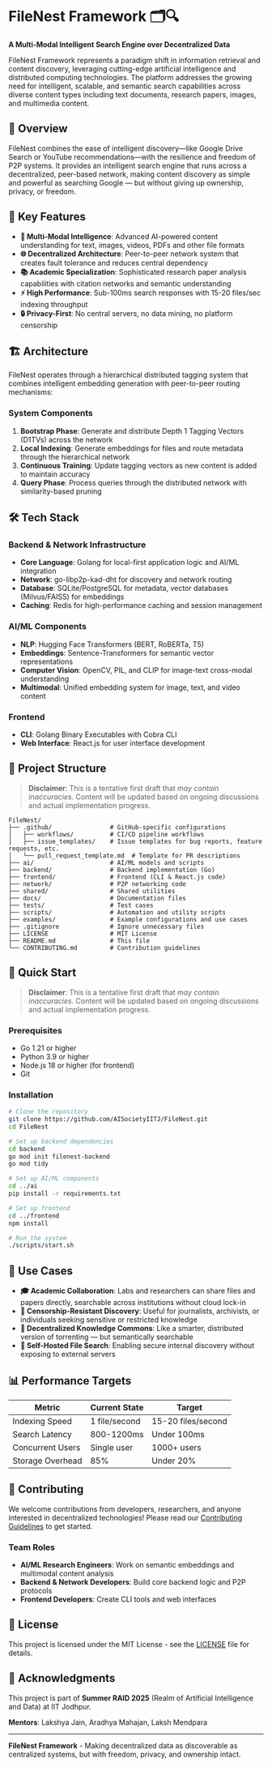 # FileNest Framework 🗂️🔍

**A Multi-Modal Intelligent Search Engine over Decentralized Data**

FileNest Framework represents a paradigm shift in information retrieval and content discovery, leveraging cutting-edge artificial intelligence and distributed computing technologies. The platform addresses the growing need for intelligent, scalable, and semantic search capabilities across diverse content types including text documents, research papers, images, and multimedia content.

## 🌟 Overview

FileNest combines the ease of intelligent discovery—like Google Drive Search or YouTube recommendations—with the resilience and freedom of P2P systems. It provides an intelligent search engine that runs across a decentralized, peer-based network, making content discovery as simple and powerful as searching Google — but without giving up ownership, privacy, or freedom.

## 🎯 Key Features

- **🧠 Multi-Modal Intelligence**: Advanced AI-powered content understanding for text, images, videos, PDFs and other file formats
- **🌐 Decentralized Architecture**: Peer-to-peer network system that creates fault tolerance and reduces central dependency  
- **📚 Academic Specialization**: Sophisticated research paper analysis capabilities with citation networks and semantic understanding
- **⚡ High Performance**: Sub-100ms search responses with 15-20 files/sec indexing throughput
- **🔒 Privacy-First**: No central servers, no data mining, no platform censorship

## 🏗️ Architecture

FileNest operates through a hierarchical distributed tagging system that combines intelligent embedding generation with peer-to-peer routing mechanisms:

### System Components

1. **Bootstrap Phase**: Generate and distribute Depth 1 Tagging Vectors (D1TVs) across the network
2. **Local Indexing**: Generate embeddings for files and route metadata through the hierarchical network
3. **Continuous Training**: Update tagging vectors as new content is added to maintain accuracy
4. **Query Phase**: Process queries through the distributed network with similarity-based pruning

## 🛠️ Tech Stack

### Backend & Network Infrastructure
- **Core Language**: Golang for local-first application logic and AI/ML integration
- **Network**: go-libp2p-kad-dht for discovery and network routing
- **Database**: SQLite/PostgreSQL for metadata, vector databases (Milvus/FAISS) for embeddings
- **Caching**: Redis for high-performance caching and session management

### AI/ML Components
- **NLP**: Hugging Face Transformers (BERT, RoBERTa, T5)
- **Embeddings**: Sentence-Transformers for semantic vector representations
- **Computer Vision**: OpenCV, PIL, and CLIP for image-text cross-modal understanding
- **Multimodal**: Unified embedding system for image, text, and video content

### Frontend
- **CLI**: Golang Binary Executables with Cobra CLI
- **Web Interface**: React.js for user interface development


## 📁 Project Structure

> **Disclaimer**: This is a tentative first draft that <i> may contain inaccuracies</i>. Content will be updated based on ongoing discussions and actual implementation progress.

```
FileNest/
├── .github/                # GitHub-specific configurations
│   ├── workflows/          # CI/CD pipeline workflows
│   ├── issue_templates/    # Issue templates for bug reports, feature requests, etc.
│   └── pull_request_template.md  # Template for PR descriptions
├── ai/                     # AI/ML models and scripts
├── backend/                # Backend implementation (Go)
├── frontend/               # Frontend (CLI & React.js code)
├── network/                # P2P networking code
├── shared/                 # Shared utilities
├── docs/                   # Documentation files
├── tests/                  # Test cases
├── scripts/                # Automation and utility scripts
├── examples/               # Example configurations and use cases
├── .gitignore              # Ignore unnecessary files
├── LICENSE                 # MIT License
├── README.md               # This file
└── CONTRIBUTING.md         # Contribution guidelines
```

## 🚀 Quick Start

> **Disclaimer**: This is a tentative first draft that <i> may contain inaccuracies</i>. Content will be updated based on ongoing discussions and actual implementation progress.

### Prerequisites

- Go 1.21 or higher
- Python 3.9 or higher
- Node.js 18 or higher (for frontend)
- Git

### Installation

```bash
# Clone the repository
git clone https://github.com/AISocietyIITJ/FileNest.git
cd FileNest

# Set up backend dependencies
cd backend
go mod init filenest-backend
go mod tidy

# Set up AI/ML components
cd ../ai
pip install -r requirements.txt

# Set up frontend
cd ../frontend
npm install

# Run the system
./scripts/start.sh
```

## 🎯 Use Cases

- **🎓 Academic Collaboration**: Labs and researchers can share files and papers directly, searchable across institutions without cloud lock-in
- **📰 Censorship-Resistant Discovery**: Useful for journalists, archivists, or individuals seeking sensitive or restricted knowledge
- **🔗 Decentralized Knowledge Commons**: Like a smarter, distributed version of torrenting — but semantically searchable
- **🏢 Self-Hosted File Search**: Enabling secure internal discovery without exposing to external servers

## 📊 Performance Targets

| Metric | Current State | Target |
|--------|--------------|--------|
| Indexing Speed | 1 file/second | 15-20 files/second |
| Search Latency | 800-1200ms | Under 100ms |
| Concurrent Users | Single user | 1000+ users |
| Storage Overhead | 85% | Under 20% |

## 🤝 Contributing

We welcome contributions from developers, researchers, and anyone interested in decentralized technologies! Please read our [Contributing Guidelines](CONTRIBUTING.md) to get started.

### Team Roles
- **AI/ML Research Engineers**: Work on semantic embeddings and multimodal content analysis
- **Backend & Network Developers**: Build core backend logic and P2P protocols
- **Frontend Developers**: Create CLI tools and web interfaces


## 📄 License

This project is licensed under the MIT License - see the [LICENSE](LICENSE) file for details.

## 🙏 Acknowledgments

This project is part of **Summer RAID 2025** (Realm of Artificial Intelligence and Data) at IIT Jodhpur.

**Mentors**: Lakshya Jain, Aradhya Mahajan, Laksh Mendpara

---

**FileNest Framework** - Making decentralized data as discoverable as centralized systems, but with freedom, privacy, and ownership intact.